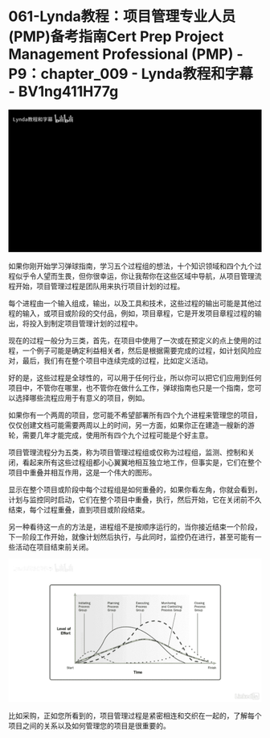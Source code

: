 # 061-Lynda教程：项目管理专业人员(PMP)备考指南Cert Prep Project Management Professional (PMP) - P9：chapter_009 - Lynda教程和字幕 - BV1ng411H77g

![](img/6c63a4f5f31eb8805745e392c11648a1_0.png)

如果你刚开始学习弹球指南，学习五个过程组的想法，十个知识领域和四个九个过程似乎令人望而生畏，但你很幸运，你让我帮你在这些区域中导航，从项目管理流程开始，项目管理过程是团队用来执行项目计划的过程。

每个进程由一个输入组成，输出，以及工具和技术，这些过程的输出可能是其他过程的输入，或项目或阶段的交付品，例如，项目章程，它是开发项目章程过程的输出，将投入到制定项目管理计划的过程中。

现在的过程一般分为三类，首先，在项目中使用了一次或在预定义的点上使用的过程，一个例子可能是确定利益相关者，然后是根据需要完成的过程，如计划风险应对，最后，我们有在整个项目中连续完成的过程，比如定义活动。

好的是，这些过程是全球性的，可以用于任何行业，所以你可以把它们应用到任何项目中，不管你在哪里，也不管你在做什么工作，弹球指南也只是一个指南，您可以选择哪些流程应用于有意义的项目，例如。

如果你有一个两周的项目，您可能不希望部署所有四个九个进程来管理您的项目，仅仅创建文档可能需要两周以上的时间，另一方面，如果你正在建造一艘新的游轮，需要几年才能完成，使用所有四个九个过程可能是个好主意。

项目管理流程分为五类，称为项目管理过程组或仅称为过程组，监测、控制和关闭，看起来所有这些过程组都小心翼翼地相互独立地工作，但事实是，它们在整个项目中重叠并相互作用，这是一个伟大的图形。

显示在整个项目或阶段中每个过程组是如何重叠的，如果你看左角，你就会看到，计划与监控同时启动，它们在整个项目中重叠，执行，然后开始，它在关闭前不久结束，每个过程重叠，直到项目或阶段结束。

另一种看待这一点的方法是，进程组不是按顺序运行的，当你接近结束一个阶段，下一阶段工作开始，就像计划然后执行，与此同时，监控仍在进行，甚至可能有一些活动在项目结束前关闭。



![](img/6c63a4f5f31eb8805745e392c11648a1_2.png)

比如采购，正如您所看到的，项目管理过程是紧密相连和交织在一起的，了解每个项目之间的关系以及如何管理您的项目是很重要的。


